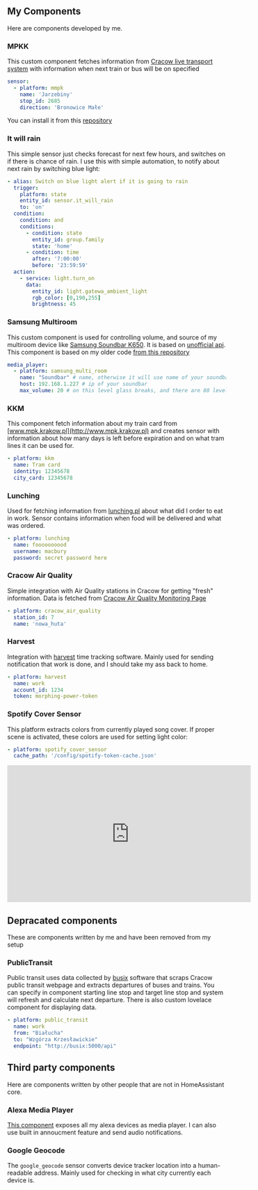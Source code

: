## My Components
Here are components developed by me.

### MPKK

This custom component fetches information from [Cracow live transport system](http://www.ttss.krakow.pl/) with information when next train or bus will be on specified

``` YAML
sensor:
  - platform: mmpk
    name: 'Jarzebiny'
    stop_id: 2685
    direction: 'Bronowice Małe'
```

You can install it from this [repository](https://github.com/macbury/ha_mpk_krakow)

### It will rain

This simple sensor just checks forecast for next few hours, and switches on if there is chance of rain. I use this with simple automation, to notify about next rain by switching blue light:

```yaml
- alias: Switch on blue light alert if it is going to rain
  trigger:
    platform: state
    entity_id: sensor.it_will_rain
    to: 'on'
  condition:
    condition: and
    conditions:
      - condition: state
        entity_id: group.family
        state: 'home'
      - condition: time
        after: '7:00:00'
        before: '23:59:59'
  action:
    - service: light.turn_on
      data:
        entity_id: light.gatewa_ambient_light
        rgb_color: [0,190,255]
        brightness: 45
```

### Samsung Multiroom

This custom component is used for controlling volume, and source of my multiroom device like [Samsung Soundbar K650](https://www.samsung.com/us/televisions-home-theater/home-theater/sound-bars/samsung-hw-k650-soundbar-w-wireless-subwoofer-hw-k650-za/). It is based on [unofficial api](https://github.com/bacl/WAM_API_DOC/blob/master/API_Methods.md). This component is based on my older code [from this repository](https://github.com/macbury/ha_samsung_multi_room/)

``` yaml
media_player:
  - platform: samsung_multi_room
    name: "Soundbar" # name, otherwise it will use name of your soundbar
    host: 192.168.1.227 # ip of your soundbar
    max_volume: 20 # on this level glass breaks, and there are 80 levels more on K650...
```

### KKM

This component fetch information about my train card from [www.mpk.krakow.pl](http://www.mpk.krakow.pl) and creates sensor with information about how many days is left before expiration and on what tram lines it can be used for.

``` yaml
- platform: kkm
  name: Tram card
  identity: 12345678
  city_card: 12345678
```

### Lunching

Used for fetching information from [lunching.pl](http://lunching.pl) about what did I order to eat in work. Sensor contains information when food will be delivered and what was ordered.

``` yaml
- platform: lunching
  name: foooooooood
  username: macbury
  password: secret password here
```

### Cracow Air Quality

Simple integration with Air Quality stations in Cracow for getting "fresh" information. Data is fetched from [Cracow Air Quality Monitoring Page](http://monitoring.krakow.pios.gov.pl/)

``` yaml
- platform: cracow_air_quality
  station_id: 7
  name: 'nowa_huta'
```

### Harvest

Integration with [harvest](https://www.getharvest.com/) time tracking software. Mainly used for sending notification that work is done, and I should take my ass back to home.

``` yaml
- platform: harvest
  name: work
  account_id: 1234
  token: morphing-power-token
```

### Spotify Cover Sensor

This platform extracts colors from currently played song cover. If proper scene is activated, these colors are used for setting light color:

``` yaml
- platform: spotify_cover_sensor
  cache_path: '/config/spotify-token-cache.json'
```

<iframe width="560" height="315" src="https://www.youtube-nocookie.com/embed/8wh9JsnNPxU" frameborder="0" allow="accelerometer; autoplay; encrypted-media; gyroscope; picture-in-picture" allowfullscreen></iframe>

## Depracated components

These are components written by me and have been removed from my setup

### PublicTransit

Public transit uses data collected by [busix](https://github.com/macbury/busix) software that scraps Cracow public transit webpage and extracts departures of buses and trains. You can specify in component starting line stop and target line stop and system will refresh and calculate next departure. There is also custom lovelace component for displaying data. 

``` yaml
- platform: public_transit
  name: work
  from: "Białucha"
  to: "Wzgórza Krzesławickie"
  endpoint: "http://busix:5000/api"
```

## Third party components

Here are components written by other people that are not in HomeAssistant core.

### Alexa Media Player

[This component](https://github.com/keatontaylor/alexa_media_player) exposes all my alexa devices as media player. I can also use built in annoucment feature and send audio notifications.

### Google Geocode

The `google_geocode` sensor converts device tracker location into a human-readable address. Mainly used for checking in what city currently each device is.
